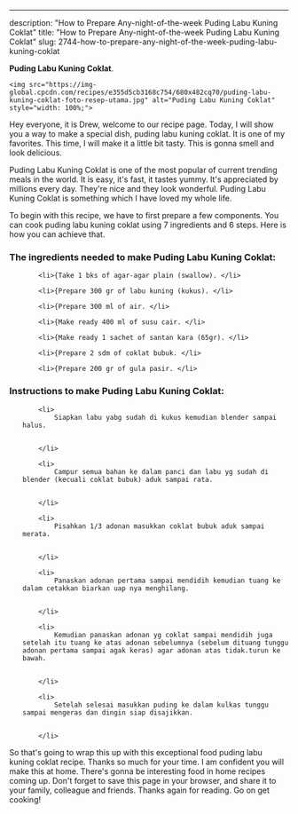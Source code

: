 ---
description: "How to Prepare Any-night-of-the-week Puding Labu Kuning Coklat"
title: "How to Prepare Any-night-of-the-week Puding Labu Kuning Coklat"
slug: 2744-how-to-prepare-any-night-of-the-week-puding-labu-kuning-coklat

<p>
	<strong>Puding Labu Kuning Coklat</strong>. 
	
</p>
<p>
	
	<img src="https://img-global.cpcdn.com/recipes/e355d5cb3168c754/680x482cq70/puding-labu-kuning-coklat-foto-resep-utama.jpg" alt="Puding Labu Kuning Coklat" style="width: 100%;">
	
	
</p>
<p>
	Hey everyone, it is Drew, welcome to our recipe page. Today, I will show you a way to make a special dish, puding labu kuning coklat. It is one of my favorites. This time, I will make it a little bit tasty. This is gonna smell and look delicious.
</p>
	
<p>
	
</p>
<p>
	Puding Labu Kuning Coklat is one of the most popular of current trending meals in the world. It is easy, it's fast, it tastes yummy. It's appreciated by millions every day. They're nice and they look wonderful. Puding Labu Kuning Coklat is something which I have loved my whole life.
</p>

<p>
To begin with this recipe, we have to first prepare a few components. You can cook puding labu kuning coklat using 7 ingredients and 6 steps. Here is how you can achieve that.
</p>

<h3>The ingredients needed to make Puding Labu Kuning Coklat:</h3>

<ol>
	
		<li>{Take 1 bks of agar-agar plain (swallow). </li>
	
		<li>{Prepare 300 gr of labu kuning (kukus). </li>
	
		<li>{Prepare 300 ml of air. </li>
	
		<li>{Make ready 400 ml of susu cair. </li>
	
		<li>{Make ready 1 sachet of santan kara (65gr). </li>
	
		<li>{Prepare 2 sdm of coklat bubuk. </li>
	
		<li>{Prepare 200 gr of gula pasir. </li>
	
</ol>
<p>
	
</p>

<h3>Instructions to make Puding Labu Kuning Coklat:</h3>

<ol>
	
		<li>
			Siapkan labu yabg sudah di kukus kemudian blender sampai halus.
			
			
		</li>
	
		<li>
			Campur semua bahan ke dalam panci dan labu yg sudah di blender (kecuali coklat bubuk) aduk sampai rata.
			
			
		</li>
	
		<li>
			Pisahkan 1/3 adonan masukkan coklat bubuk aduk sampai merata.
			
			
		</li>
	
		<li>
			Panaskan adonan pertama sampai mendidih kemudian tuang ke dalam cetakkan biarkan uap nya menghilang.
			
			
		</li>
	
		<li>
			Kemudian panaskan adonan yg coklat sampai mendidih juga setelah itu tuang ke atas adonan sebelumnya (sebelum dituang tunggu adonan pertama sampai agak keras) agar adonan atas tidak.turun ke bawah.
			
			
		</li>
	
		<li>
			Setelah selesai masukkan puding ke dalam kulkas tunggu sampai mengeras dan dingin siap disajikkan.
			
			
		</li>
	
</ol>

<p>
	
</p>

<p>
	So that's going to wrap this up with this exceptional food puding labu kuning coklat recipe. Thanks so much for your time. I am confident you will make this at home. There's gonna be interesting food in home recipes coming up. Don't forget to save this page in your browser, and share it to your family, colleague and friends. Thanks again for reading. Go on get cooking!
</p>
